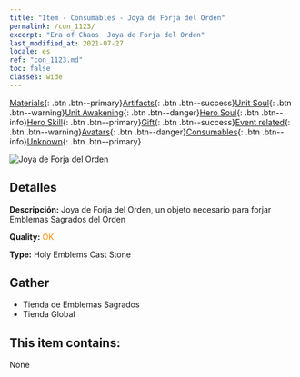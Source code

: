 ```yaml
---
title: "Item - Consumables - Joya de Forja del Orden"
permalink: /con_1123/
excerpt: "Era of Chaos  Joya de Forja del Orden"
last_modified_at: 2021-07-27
locale: es
ref: "con_1123.md"
toc: false
classes: wide
---
```

 [Materials](/ItemsES/){: .btn .btn--primary}[Artifacts](/ItemsES/Artifacts/){: .btn .btn--success}[Unit Soul](/ItemsES/UnitSoul/){: .btn .btn--warning}[Unit Awakening](/ItemsES/UnitAwakening/){: .btn .btn--danger}[Hero Soul](/ItemsES/HeroSoul/){: .btn .btn--info}[Hero Skill](/ItemsES/HeroSkill/){: .btn .btn--primary}[Gift](/ItemsES/Gift/){: .btn .btn--success}[Event related](/ItemsES/Events/){: .btn .btn--warning}[Avatars](/ItemsES/Avatars/){: .btn .btn--danger}[Consumables](/ItemsES/Consumables/){: .btn .btn--info}[Unknown](/ItemsES/Unknown/){: .btn .btn--primary}

 ![Joya de Forja del Orden](/images/t/i_8001.png)

## Detalles
 **Descripción:** Joya de Forja del Orden, un objeto necesario para forjar Emblemas Sagrados del Orden

 **Quality:** <span style="color: #FF8C00">OK</span>

 **Type:** Holy Emblems Cast Stone

## Gather

*    Tienda de Emblemas Sagrados 
*    Tienda Global 

## This item contains:

  None

